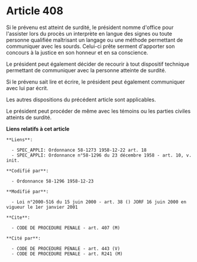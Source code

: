 # Article 408

Si le prévenu est atteint de surdité, le président nomme d'office pour l'assister lors du procès un interprète en langue des
signes ou toute personne qualifiée maîtrisant un langage ou une méthode permettant de communiquer avec les sourds. Celui-ci
prête serment d'apporter son concours à la justice en son honneur et en sa conscience.

Le président peut également décider de recourir à tout dispositif technique permettant de communiquer avec la personne
atteinte de surdité.

Si le prévenu sait lire et écrire, le président peut également communiquer avec lui par écrit.

Les autres dispositions du précédent article sont applicables.

Le président peut procéder de même avec les témoins ou les parties civiles atteints de surdité.

**Liens relatifs à cet article**

	**Liens**:

	  - SPEC_APPLI: Ordonnance 58-1273 1958-12-22 art. 18
	  - SPEC_APPLI: Ordonnance n°58-1296 du 23 décembre 1958 - art. 10, v. init.

	**Codifié par**:

	  - Ordonnance 58-1296 1958-12-23

	**Modifié par**:

	  - Loi n°2000-516 du 15 juin 2000 - art. 38 () JORF 16 juin 2000 en vigueur le 1er janvier 2001

	**Cite**:

	  - CODE DE PROCEDURE PENALE - art. 407 (M)

	**Cité par**:

	  - CODE DE PROCEDURE PENALE - art. 443 (V)
	  - CODE DE PROCEDURE PENALE - art. R241 (M)

